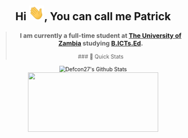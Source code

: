 <h1 align="center">Hi <img src="wave.gif" width="40px">, You can call me Patrick</h1>

> ### <p align="center" width="150px">I am currently a full-time student at [The University of Zambia](https://www.unza.zm/) studying [B.ICTs.Ed](https://www.unza.zm/academics/undergraduate/bachelor-of-information-and-communication-technologies-education-bictsed).</p>
> <p align="center"> ### 🚀 Quick Stats</p>
<p align="center">
<img width="450" align="center" src="https://github-readme-stats-defcon27.vercel.app/api?username=Defcon27&show_icons=true&line_height=21&theme=react" alt="Defcon27's Github Stats" />
<img width="340" height="155" align="center" 
     src="https://github-readme-stats-defcon27.vercel.app/api/top-langs/?username=Defcon27&langs_count=6&hide=handlebars,jupyter notebook,css&theme=react&line_height=27&layout=compact" />
</p>
